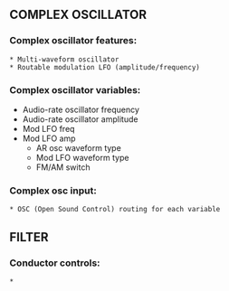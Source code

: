 ## COMPLEX OSCILLATOR
  
### Complex oscillator features:
    * Multi-waveform oscillator
    * Routable modulation LFO (amplitude/frequency)

### Complex oscillator variables:
* Audio-rate oscillator frequency
* Audio-rate oscillator amplitude
* Mod LFO freq
* Mod LFO amp
    * AR osc waveform type
    * Mod LFO waveform type
    * FM/AM switch
    
### Complex osc input:
    * OSC (Open Sound Control) routing for each variable
    
## FILTER

### Conductor controls:
    * 
